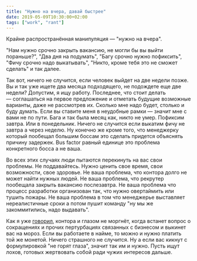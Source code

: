 ```yaml
---
title: "Нужно на вчера, давай быстрее"
date: 2019-05-09T10:30:00+02:00
tags: ["work", "rant"]
---
```


Крайне распространённая манипуляция — "нужно на вчера".

"Нам нужно срочно закрыть вакансию, не могли бы вы выйти пораньше?", "Два дня на подумать", "Багу срочно нужно пофиксить", "Фичу срочно надо выкатывать", "Никто, кроме тебя это не сможет сделать" и так далее.

Так вот, ничего не случится, если человек выйдет на две недели позже. Вы и так уже ищете два месяца подходящего, не подождете еще две недели? 
Допустим, я ищу работу. Последнее, что стоит делать — соглашаться на первое предложение и отметать будущие возможные варианты, даже не рассмотрев их. Сколько мне надо будет, столько и буду думать. Если вы ставите меня в неудобные рамки — значит мне с вами не по пути.
Бага и так была месяц как, никто не умер. Пофиксим завтра. Или в понедельник.
Ничего не случится если выкатим фичу не завтра а через неделю. Ну конечно же кроме того, что менеджерку который пообещал большим боссам это сделать придется объяснять причину задержек.
Bus factor равный единице это проблема конкретного босса а не ваша.

Во всех этих случаях люди пытаются перекинуть на вас свои проблемы. Не поддавайтесь. Нужно ценить свое время, свои возможности, свое здоровье. Не ваша проблема, что контора долго не может найти нужных людей. Не ваша проблема, что рекрутер пообещала закрыть вакансию послезавтра. Не ваша проблема что процесс разработки организован так, что нужно овертаймить или тушить пожары. Не ваша проблема в том что менеджерье выставляет нереалистичные сроки а потом пушит команду "ну мы же закоммитились, надо выдавать". 

Как я уже [говорил](https://t.me/full_of_hatred/52), контора и глазом не моргнёт, когда встанет вопрос о сокращениях и прочих пертурбациях связанных с бизнесом и выкинет вас на мороз. Если вы работаете в найме, то можно и нужно платить той же монетой. Ничего страшного не случится. Ну а если вас кикнут с формулировкой "не горят глаза", значит так им и нужно. Пусть ищут лохов, готовых жертвовать собой ради чужих интересов дальше.